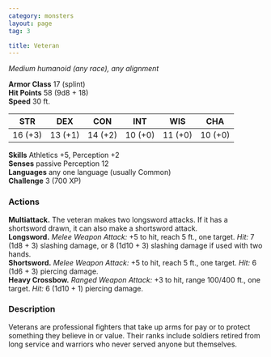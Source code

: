 ```yaml
---
category: monsters
layout: page
tag: 3

title: Veteran 
---
```

_Medium humanoid (any race), any alignment_

**Armor Class** 17 (splint)    
**Hit Points** 58 (9d8 + 18)    
**Speed** 30 ft. 

| STR     | DEX     | CON     | INT     | WIS     | CHA     |
|---------|---------|---------|---------|---------|---------|
| 16 (+3) | 13 (+1) | 14 (+2) | 10 (+0) | 11 (+0) | 10 (+0) |   

**Skills** Athletics +5, Perception +2    
**Senses** passive Perception 12    
**Languages** any one language (usually Common)    
**Challenge** 3 (700 XP) 

### Actions 
**Multiattack.** The veteran makes two longsword attacks. If it has a shortsword drawn, it can also make a shortsword attack.    
**Longsword.** _Melee Weapon Attack:_ +5 to hit, reach 5 ft., one target. _Hit:_ 7 (1d8 + 3) slashing damage, or 8 (1d10 + 3) slashing damage if used with two hands.    
**Shortsword.** _Melee Weapon Attack:_ +5 to hit, reach 5 ft., one target. _Hit:_ 6 (1d6 + 3) piercing damage.    
**Heavy Crossbow.** _Ranged Weapon Attack:_ +3 to hit, range 100/400 ft., one target. _Hit:_ 6 (1d10 + 1) piercing damage. 

### Description
Veterans are professional fighters that take up arms for pay or to protect something they believe in or value. Their ranks include soldiers retired from long service and warriors who never served anyone but themselves.